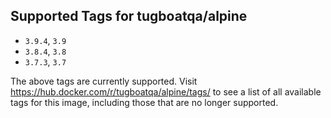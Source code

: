 ## Supported Tags for tugboatqa/alpine

* `3.9.4`, `3.9`
* `3.8.4`, `3.8`
* `3.7.3`, `3.7`

The above tags are currently supported. Visit https://hub.docker.com/r/tugboatqa/alpine/tags/ to see a list of all available tags for this image, including those that are no longer supported.
